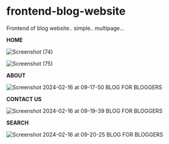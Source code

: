 # frontend-blog-website
Frontend of blog website.. simple.. multipage... 

**HOME**

![Screenshot (74)](https://github.com/Mansi0218/frontend-blog-website/assets/95520980/6a6483e6-0497-4124-8cc6-18309495f17d)

![Screenshot (75)](https://github.com/Mansi0218/frontend-blog-website/assets/95520980/5753f675-8710-4783-8cf2-890be54d3419)

**ABOUT**

![Screenshot 2024-02-16 at 09-17-50 BLOG FOR BLOGGERS](https://github.com/Mansi0218/frontend-blog-website/assets/95520980/64ef6d09-b2b2-4326-8004-0e05e2091186)


**CONTACT US**

![Screenshot 2024-02-16 at 09-19-39 BLOG FOR BLOGGERS](https://github.com/Mansi0218/frontend-blog-website/assets/95520980/bb7863de-42d9-4db5-8751-97dc78ada350)

**SEARCH**

![Screenshot 2024-02-16 at 09-20-25 BLOG FOR BLOGGERS](https://github.com/Mansi0218/frontend-blog-website/assets/95520980/a06ae45f-2db0-4e79-983e-08fc54582659)
